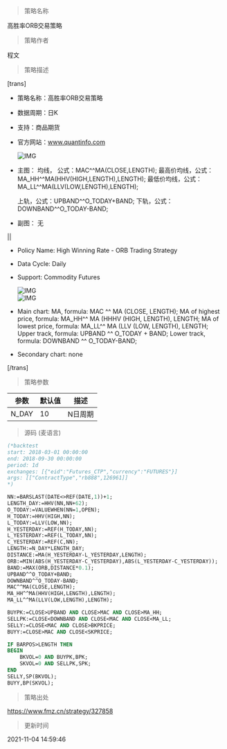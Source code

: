 
> 策略名称

高胜率ORB交易策略

> 策略作者

程文

> 策略描述

[trans]
- 策略名称：高胜率ORB交易策略
- 数据周期：日K
- 支持：商品期货
- 官方网站：www.quantinfo.com

   ![IMG](https://www.fmz.cn/upload/asset/860ae7cefa35c714a7f3c028ad77e656.png) 

- 主图：
  均线，           公式：MAC^^MA(CLOSE,LENGTH);
  最高价均线，公式：MA_HH^^MA(HHV(HIGH,LENGTH),LENGTH);
  最低价均线，公式：MA_LL^^MA(LLV(LOW,LENGTH),LENGTH);
  
  上轨，公式：UPBAND^^O_TODAY+BAND;
  下轨，公式：DOWNBAND^^O_TODAY-BAND;

- 副图：
   无

||

- Policy Name: High Winning Rate - ORB Trading Strategy
- Data Cycle: Daily
- Support: Commodity Futures

  ![IMG](https://www.fmz.cn/upload/asset/5af37a668117bf82ffd3270e6792752f.png)  
  ![IMG](https://www.fmz.cn/upload/asset/bdafbb088fd859227800705a1c16edca.png) 

- Main chart:
  MA, formula: MAC ^^ MA (CLOSE, LENGTH);
  MA of highest price, formula: MA_HH^^ MA (HHHV (HIGH, LENGTH), LENGTH;
  MA of lowest price, formula: MA_LL^^ MA (LLV (LOW, LENGTH), LENGTH;
  Upper track, formula: UPBAND ^^ O_TODAY + BAND;
  Lower track, formula: DOWNBAND ^^ O_TODAY-BAND;

- Secondary chart:
  none

[/trans]

> 策略参数



|参数|默认值|描述|
|----|----|----|
|N_DAY|10|N日周期|N day cycle|


> 源码 (麦语言)

``` pascal
(*backtest
start: 2018-03-01 00:00:00
end: 2018-09-30 00:00:00
period: 1d
exchanges: [{"eid":"Futures_CTP","currency":"FUTURES"}]
args: [["ContractType","rb888",126961]]
*)

NN:=BARSLAST(DATE<>REF(DATE,1))+1;
LENGTH_DAY:=HHV(NN,NN+62);
O_TODAY:=VALUEWHEN(NN=1,OPEN);
H_TODAY:=HHV(HIGH,NN);
L_TODAY:=LLV(LOW,NN);
H_YESTERDAY:=REF(H_TODAY,NN);
L_YESTERDAY:=REF(L_TODAY,NN);
C_YESTERDAY:=REF(C,NN);
LENGTH:=N_DAY*LENGTH_DAY;
DISTANCE:=MA(H_YESTERDAY-L_YESTERDAY,LENGTH);
ORB:=MIN(ABS(H_YESTERDAY-C_YESTERDAY),ABS(L_YESTERDAY-C_YESTERDAY));
BAND:=MAX(ORB,DISTANCE*0.1);
UPBAND^^O_TODAY+BAND;
DOWNBAND^^O_TODAY-BAND;
MAC^^MA(CLOSE,LENGTH);
MA_HH^^MA(HHV(HIGH,LENGTH),LENGTH);
MA_LL^^MA(LLV(LOW,LENGTH),LENGTH);

BUYPK:=CLOSE>UPBAND AND CLOSE>MAC AND CLOSE>MA_HH;
SELLPK:=CLOSE<DOWNBAND AND CLOSE<MAC AND CLOSE<MA_LL;
SELLY:=CLOSE<MAC AND CLOSE>BKPRICE;
BUYY:=CLOSE>MAC AND CLOSE<SKPRICE;

IF BARPOS>LENGTH THEN
BEGIN 
	BKVOL=0 AND BUYPK,BPK;
	SKVOL=0 AND SELLPK,SPK;
END
SELLY,SP(BKVOL);
BUYY,BP(SKVOL);

```

> 策略出处

https://www.fmz.cn/strategy/327858

> 更新时间

2021-11-04 14:59:46
